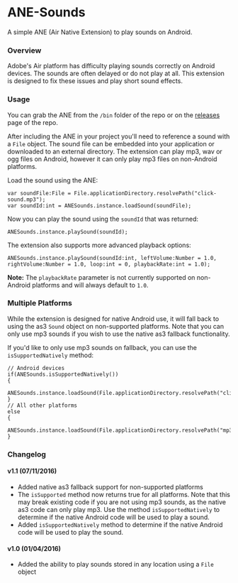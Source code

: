 # ANE-Sounds

A simple ANE (Air Native Extension) to play sounds on Android.

### Overview

Adobe's Air platform has difficulty playing sounds correctly on Android devices. The sounds are often delayed or do not play at all. This extension is designed to fix these issues and play short sound effects.

### Usage

You can grab the ANE from the ```/bin``` folder of the repo or on the [releases](https://github.com/DigitalStrawberry/ANE-Sounds/releases) page of the repo.

After including the ANE in your project you'll need to reference a sound with a ```File``` object. The sound file can be embedded into your application or downloaded to an external directory. The extension can play mp3, wav or ogg files on Android, however it can only play mp3 files on non-Android platforms.


Load the sound using the ANE:

```
var soundFile:File = File.applicationDirectory.resolvePath("click-sound.mp3");
var soundId:int = ANESounds.instance.loadSound(soundFile);
```

Now you can play the sound using the ```soundId``` that was returned:

```
ANESounds.instance.playSound(soundId);
```
The extension also supports more advanced playback options:

```
ANESounds.instance.playSound(soundId:int, leftVolume:Number = 1.0, rightVolume:Number = 1.0, loop:int = 0, playbackRate:int = 1.0);
```

**Note:** The ```playbackRate``` parameter is not currently supported on non-Android platforms and will always default to ```1.0```.

### Multiple Platforms

While the extension is designed for native Android use, it will fall back to using the as3 ```Sound``` object on non-supported platforms. Note that you can only use mp3 sounds if you wish to use the native as3 fallback functionality.

If you'd like to only use mp3 sounds on fallback, you can use the ```isSupportedNatively``` method:

```
// Android devices
if(ANESounds.isSupportedNatively())
{
	ANESounds.instance.loadSound(File.applicationDirectory.resolvePath("click.ogg"));	
}
// All other platforms
else
{
	ANESounds.instance.loadSound(File.applicationDirectory.resolvePath("mp3"));
}
```

### Changelog

#### v1.1 (07/11/2016)

- Added native as3 fallback support for non-supported platforms
- The ```isSupported``` method now returns true for all platforms. Note that this may break existing code if you are not using mp3 sounds, as the native as3 code can only play mp3. Use the method ```isSupportedNatively``` to determine if the native Android code will be used to play a sound.
- Added ```isSupportedNatively``` method to determine if the native Android code will be used to play the sound.

#### v1.0 (01/04/2016)
- Added the ability to play sounds stored in any location using a ```File``` object

